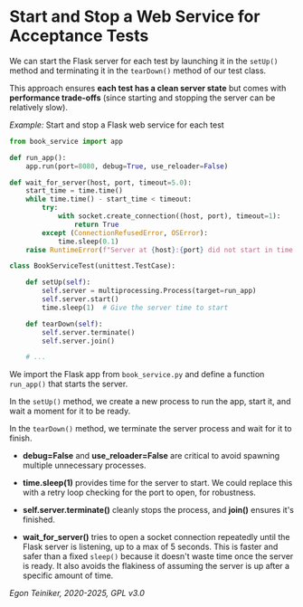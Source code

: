 # Start and Stop a Web Service for Acceptance Tests

We can start the Flask server for each test by launching it in the `setUp()` 
method and terminating it in the `tearDown()` method of our test class. 

This approach ensures **each test has a clean server state** but comes with 
**performance trade-offs** (since starting and stopping the server can be 
relatively slow).

_Example:_ Start and stop a Flask web service for each test 
```Python
from book_service import app

def run_app():
    app.run(port=8080, debug=True, use_reloader=False)

def wait_for_server(host, port, timeout=5.0):
    start_time = time.time()
    while time.time() - start_time < timeout:
        try:
            with socket.create_connection((host, port), timeout=1):
                return True
        except (ConnectionRefusedError, OSError):
            time.sleep(0.1)
    raise RuntimeError(f"Server at {host}:{port} did not start in time.")

class BookServiceTest(unittest.TestCase):

    def setUp(self):
        self.server = multiprocessing.Process(target=run_app)
        self.server.start()
        time.sleep(1)  # Give the server time to start

    def tearDown(self):
        self.server.terminate()
        self.server.join()

    # ...
```

We import the Flask app from `book_service.py` and define a function
`run_app()` that starts the server. 

In the `setUp()` method, we create a new process to run the app, start it, 
and wait a moment for it to be ready.

In the `tearDown()` method, we terminate the server process and wait for 
it to finish.

* **debug=False** and **use_reloader=False** are critical to avoid spawning 
multiple unnecessary processes.

* **time.sleep(1)** provides time for the server to start. We could replace 
this with a retry loop checking for the port to open, for robustness.

* **self.server.terminate()** cleanly stops the process, and **join()** 
ensures it's finished.

* **wait_for_server()** tries to open a socket connection repeatedly until 
the Flask server is listening, up to a max of 5 seconds.
This is faster and safer than a fixed `sleep()` because it doesn't waste 
time once the server is ready.
It also avoids the flakiness of assuming the server is up after a specific 
amount of time.

*Egon Teiniker, 2020-2025, GPL v3.0*
